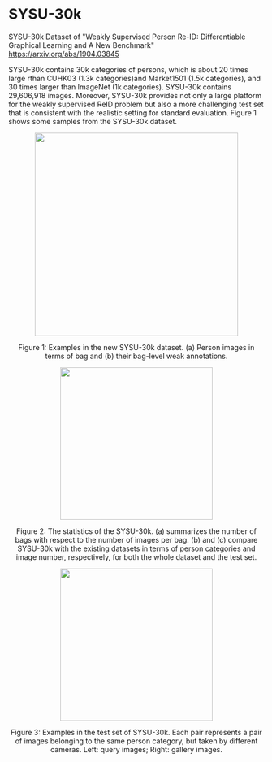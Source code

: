 # SYSU-30k
SYSU-30k Dataset of "Weakly Supervised Person Re-ID: Differentiable Graphical Learning and A New Benchmark" https://arxiv.org/abs/1904.03845

 SYSU-30k contains 30k categories of persons, which is about 20 times large rthan CUHK03 (1.3k categories)and Market1501 (1.5k categories), and 30 times larger than ImageNet (1k categories). SYSU-30k contains 29,606,918 images. Moreover, SYSU-30k provides not only a large platform for the weakly supervised ReID problem but also a more challenging test set that is consistent with the realistic setting for standard evaluation. Figure 1 shows some samples from the SYSU-30k dataset. 
 

<p align="center">
<img src="https://github.com/wanggrun/SYSU-30k/blob/master/sysu30k.png", width = '400'>
 </p>

 <p align='center'>Figure 1: Examples in the new SYSU-30k dataset. (a) Person images in terms of bag and (b) their bag-level weak annotations.</p>



<p align="center">
<img src = "https://github.com/wanggrun/SYSU-30k/blob/master/sysu30_stat.png", width='300'>
 </p>


<p align='center'>Figure 2: The statistics of the SYSU-30k. (a) summarizes the number of bags with respect to the number of images per bag. (b) and (c) compare SYSU-30k with the existing datasets in terms of person categories and image number, respectively, for both the whole dataset and the test set.</p>

 <p align="center">
<img src = "https://github.com/wanggrun/SYSU-30k/blob/master/sysu30k_test.png", width='300'>
 </p>
 

<p align='center'>Figure 3: Examples in the test set of SYSU-30k. Each pair represents a pair of images belonging to the same person category, but taken by different cameras. Left: query images; Right: gallery images.</p> 
